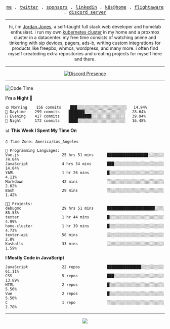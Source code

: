 <p align="center">
  <samp>
    <a href="https://jordanjones.org/">me</a> .
    <a href="https://twitter.com/kashalls">twitter</a> .
    <a href="https://github.com/sponsors/kashalls">sponsors</a> .
    <a href="https://linkedin.com/in/jordpjones">linkedin</a> .
    <a href="https://github.com/kashalls/home-cluster">k8s@home</a> .
    <a href="https://flightaware.com/adsb/stats/user/kashalls">flightaware</a> .
    <a href="https://discord.gg/ctgrp8k">discord server</a>
  </samp>
</p>

---

<p align="center">hi, i'm <a href="https://jordanjones.org/">Jordan Jones</a>, a self-taught full stack web developer and homelab enthusiast. i run my own <a href="https://github.com/kashalls/home-cluster">kubernetes cluster</a> in my home and a proxmox cluster in a datacenter. my free time consists of watching anime and tinkering with sip devices, pagers, ads-b, writing custom integrations for products like freepbx, whmcs, wordpress, and many more. i often find myself createding extra repositories and creating projects for myself here and there. </p>

---
<div align="center">

[![Discord Presence](https://lanyard.cnrad.dev/api/201077739589992448)](https://discord.com/users/201077739589992448)

</div>

---

<!--START_SECTION:waka-->
![Code Time](http://img.shields.io/badge/Code%20Time-1%2C038%20hrs%2034%20mins-blue)

**I'm a Night 🦉** 

```text
🌞 Morning    156 commits    ███░░░░░░░░░░░░░░░░░░░░░░   14.94% 
🌆 Daytime    299 commits    ███████░░░░░░░░░░░░░░░░░░   28.64% 
🌃 Evening    417 commits    ██████████░░░░░░░░░░░░░░░   39.94% 
🌙 Night      172 commits    ████░░░░░░░░░░░░░░░░░░░░░   16.48%

```


📊 **This Week I Spent My Time On** 

```text
⌚︎ Time Zone: America/Los_Angeles

💬 Programming Languages: 
Vue.js                   25 hrs 51 mins      ██████████████████░░░░░░░   74.04% 
JavaScript               4 hrs 54 mins       ███░░░░░░░░░░░░░░░░░░░░░░   14.04% 
YAML                     1 hr 26 mins        █░░░░░░░░░░░░░░░░░░░░░░░░   4.11% 
Markdown                 42 mins             ░░░░░░░░░░░░░░░░░░░░░░░░░   2.02% 
Bash                     29 mins             ░░░░░░░░░░░░░░░░░░░░░░░░░   1.42%

🐱‍💻 Projects: 
debugmc                  29 hrs 51 mins      █████████████████████░░░░   85.53% 
texter                   1 hr 44 mins        █░░░░░░░░░░░░░░░░░░░░░░░░   4.99% 
home-cluster             1 hr 39 mins        █░░░░░░░░░░░░░░░░░░░░░░░░   4.73% 
texter-api               58 mins             ░░░░░░░░░░░░░░░░░░░░░░░░░   2.8% 
Kashalls                 33 mins             ░░░░░░░░░░░░░░░░░░░░░░░░░   1.59%

```

**I Mostly Code in JavaScript** 

```text
JavaScript               22 repos            ███████████████░░░░░░░░░░   61.11% 
CSS                      5 repos             ███░░░░░░░░░░░░░░░░░░░░░░   13.89% 
HTML                     2 repos             █░░░░░░░░░░░░░░░░░░░░░░░░   5.56% 
Vue                      2 repos             █░░░░░░░░░░░░░░░░░░░░░░░░   5.56% 
C                        1 repo              ░░░░░░░░░░░░░░░░░░░░░░░░░   2.78%

```



<!--END_SECTION:waka-->

---

<p align="center">
  <a href="https://github.com/sponsors/kashalls">
    <img src='https://cdn.jsdelivr.net/gh/kashalls/kashalls/sponsors/sponsors.svg'/>
  </a>
</p>
